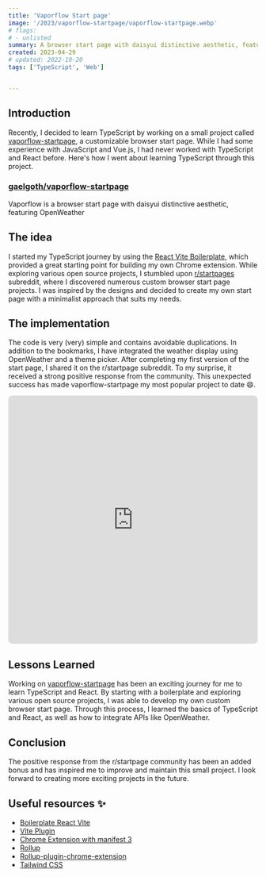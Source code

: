 ```yaml
---
title: 'Vaporflow Start page'
image: '/2023/vaporflow-startpage/vaporflow-startpage.webp'
# flags:
# - unlisted
summary: A browser start page with daisyui distinctive aesthetic, featuring OpenWeather
created: 2023-04-29
# updated: 2022-10-20
tags: ['TypeScript', 'Web']


---
```


## Introduction

Recently, I decided to learn TypeScript by working on a small project called [vaporflow-startpage](https://github.com/gaelgoth/vaporflow-startpage), a customizable browser start page. While I had some experience with JavaScript and Vue.js, I had never worked with TypeScript and React before. Here's how I went about learning TypeScript through this project.

<div class="alert shadow-inner">
  <div>
    <span class="text-lg i-simple-icons-github !w-5 !h-5"></span>
    <div>
      <a href="https://github.com/gaelgoth/vaporflow-startpage"><h3 class="font-bold my-0">gaelgoth/vaporflow-startpage</h3></a>
      <div class="text-xs">Vaporflow is a browser start page with daisyui distinctive aesthetic, featuring OpenWeather</div>
    </div>
  </div>
</div>

## The idea

I started my TypeScript journey by using the [React Vite Boilerplate](https://github.com/Jonghakseo/chrome-extension-boilerplate-react-vite), which provided a great starting point for building my own Chrome extension. While exploring various open source projects, I stumbled upon [r/startpages](https://www.reddit.com/r/startpages/) subreddit, where I discovered numerous custom browser start page projects. I was inspired by the designs and decided to create my own start page with a minimalist approach that suits my needs.

## The implementation

The code is very (very) simple and contains avoidable duplications. In addition to the bookmarks, I have integrated the weather display using OpenWeather and a theme picker. After completing my first version of the start page, I shared it on the r/startpage subreddit. To my surprise, it received a strong positive response from the community. This unexpected success has made vaporflow-startpage my most popular project to date 😄.

<iframe tile=reddit src="https://embed.reddit.com/r/startpages/comments/11j3fm6/vaporflow_a_startpage_build_with_daisyui_tailwind/?embed=true&amp;ref_source=embed&amp;ref=share&amp;utm_medium=widgets&amp;utm_source=embedv2&amp;utm_term=23&amp;theme=dark&amp;utm_name=post_embed" width="640" scrolling="no" allowfullscreen="true" sandbox="allow-scripts allow-same-origin allow-popups" style="border: none; max-width: 100%; border-radius: 8px; display: block; margin: 0px auto;" height="500"></iframe>

## Lessons Learned

Working on [vaporflow-startpage](https://github.com/gaelgoth/vaporflow-startpage) has been an exciting journey for me to learn TypeScript and React. By starting with a boilerplate and exploring various open source projects, I was able to develop my own custom browser start page. Through this process, I learned the basics of TypeScript and React, as well as how to integrate APIs like OpenWeather.

## Conclusion

The positive response from the r/startpage community has been an added bonus and has inspired me to improve and maintain this small project. I look forward to creating more exciting projects in the future.

## Useful resources ✨

- [Boilerplate React Vite](https://github.com/Jonghakseo/chrome-extension-boilerplate-react-vite)
- [Vite Plugin](https://vitejs.dev/guide/api-plugin.html)
- [Chrome Extension with manifest 3](https://developer.chrome.com/docs/extensions/mv3/)
- [Rollup](https://rollupjs.org/guide/en/)
- [Rollup-plugin-chrome-extension](https://www.extend-chrome.dev/rollup-plugin)
- [Tailwind CSS](https://tailwindcss.com/docs/configuration)

<script lang="ts">
  import Github from '$lib/components/extra/github.svelte'
</script>

<Github user='gaelgoth' repo='vaporflow-startpage'/>
